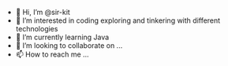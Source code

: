 - 👋 Hi, I’m @sir-kit
- 👀 I’m interested in coding exploring and tinkering with different technologies
- 🌱 I’m currently learning Java
- 💞️ I’m looking to collaborate on ...
- 📫 How to reach me ...

<!---
sir-kit/sir-kit is a ✨ special ✨ repository because its `README.md` (this file) appears on your GitHub profile.
You can click the Preview link to take a look at your changes.
--->

